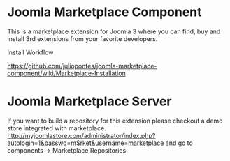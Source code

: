 Joomla Marketplace Component
============================

This is a marketplace extension for Joomla 3 where you can find, buy and install 3rd extensions from your favorite developers.

Install Workflow

https://github.com/juliopontes/joomla-marketplace-component/wiki/Marketplace-Installation

Joomla Marketplace Server
============================

If you want to build a repository for this extension please checkout a demo store integrated with marketplace.
http://myjoomlastore.com/administrator/index.php?autologin=1&passwd=m$rket&username=marketplace
and go to components -> Marketplace Repositories
